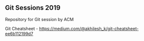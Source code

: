 ## Git Sessions 2019

Repository for Git session by ACM


Git Cheatsheet - https://medium.com/@akhilesh_k/git-cheatsheet-ee6b112199d7
